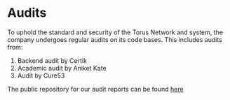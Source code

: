 # Audits

To uphold the standard and security of the Torus Network and system, the company undergoes regular audits on its code bases. This includes audits from:

1. Backend audit by Certik
2. Academic audit by Aniket Kate
3. Audit by Cure53

The public repository for our audit reports can be found [here](https://github.com/torusresearch/audit)

